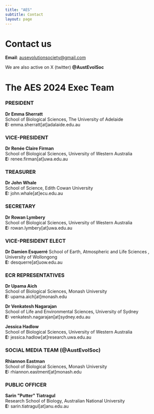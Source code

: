 ```yaml
---
title: "AES"
subtitle: Contact
layout: page
---
```


# Contact us

**Email**: ausevolutionsociety@gmail.com

We are also active on X (twitter) **@AustEvolSoc**

# The AES 2024 Exec Team

  


### PRESIDENT
**Dr Emma Sherratt**  
School of Biological Sciences, The University of Adelaide  
**E:** emma.sherratt[at]adalaide.edu.au  

### VICE-PRESIDENT
**Dr Renée Claire Firman**  
School of Biological Sciences, University of Western Australia  
**E:** renee.firman[at]uwa.edu.au  

### TREASURER
**Dr John Whale**  
School of Science, Edith Cowan University  
**E:** john.whale[at]ecu.edu.au  

### SECRETARY

**Dr Rowan Lymbery**  
School of Biological Sciences, University of Western Australia  
**E:** rowan.lymbery[at]uwa.edu.au  

### VICE-PRESIDENT ELECT

**Dr Damien Esquerré**
School of Earth, Atmospheric and Life Sciences , University of Wollongong  
**E:** desquerre[at]uow.edu.au  

### ECR REPRESENTATIVES

**Dr Upama Aich**  
School of Biological Sciences, Monash University  
**E:** upama.aich[at]monash.edu  

**Dr Venkatesh Nagarajan**  
School of Life and Environmental Sciences, University of Sydney  
**E:** venkatesh.nagarajan[at]sydney.edu.au  

**Jessica Hadlow**  
School of Biological Sciences, University of Western Australia  
**E:** jessica.hadlow[at]research.uwa.edu.au  


### SOCIAL MEDIA TEAM (@AustEvolSoc) 

**Rhiannon Eastman**  
School of Biological Sciences, Monash University  
**E:** rhiannon.eastment[at]monash.edu  


### PUBLIC OFFICER

**Sarin "Putter" Tiatragul**  
Research School of Biology, Australian National University  
**E:** sarin.tiatragul[at]anu.edu.au  


